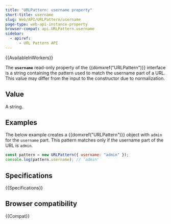 ```yaml
---
title: "URLPattern: username property"
short-title: username
slug: Web/API/URLPattern/username
page-type: web-api-instance-property
browser-compat: api.URLPattern.username
sidebar:
  - apiref:
      - URL Pattern API
---
```


{{AvailableInWorkers}}

The **`username`** read-only property of the {{domxref("URLPattern")}} interface is a
string containing the pattern used to match the username part
of a URL. This value may differ from the input to the constructor due to
normalization.

## Value

A string.

## Examples

The below example creates a {{domxref("URLPattern")}} object with `admin` for
the `username` part. This pattern matches only if the username part of the URL
is `admin`.

```js
const pattern = new URLPattern({ username: "admin" });
console.log(pattern.username); // 'admin'
```

## Specifications

{{Specifications}}

## Browser compatibility

{{Compat}}
